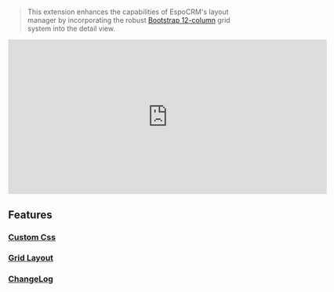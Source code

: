 # <a href="https://www.eblasoft.com.tr/espocrm-extension-page/ebla-layout-pro" target="_blank" id="ext-version" data-id="63495a03a8d5865fe"></a>

> This extension enhances the capabilities of EspoCRM's layout manager by incorporating the
> robust [Bootstrap 12-column](https://getbootstrap.com/docs/3.3/css/#grid-example-basic) grid system
> into the detail view.

<iframe width="650" height="315" src="https://www.youtube.com/embed/ROrpILorBZk" frameborder="0" allow="accelerometer; autoplay; clipboard-write; encrypted-media; gyroscope; picture-in-picture" allowfullscreen></iframe>

<br>

## Features

### [Custom Css](custom-css.md)

### [Grid Layout](grid-layout.md)

### <font color=gray> [ChangeLog](changelog.md) </font>
